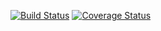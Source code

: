 [![Build Status](https://www.travis-ci.com/DanilaKostin/Dixie_land.svg?branch=master)](https://www.travis-ci.com/DanilaKostin/Dixie_land)
[![Coverage Status](https://coveralls.io/repos/seekerk/gtest/badge.svg?branch=master)](https://coveralls.io/github/seekerk/gtest?branch=master)
